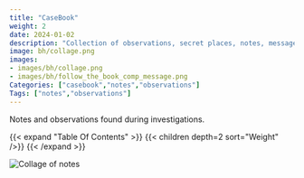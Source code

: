 ```yaml
---
title: "CaseBook"
weight: 2
date: 2024-01-02
description: "Collection of observations, secret places, notes, messages, clues, and hints found in Brookhaven RP solving secrets and mysteries."
image: bh/collage.png
images: 
- images/bh/collage.png
- images/bh/follow_the_book_comp_message.png
Categories: ["casebook","notes","observations"]
Tags: ["notes","observations"]
--- 
```


<!-- https://docdock.netlify.app/shortcodes/children/ -->


Notes and observations found during investigations.

{{< expand "Table Of Contents" >}} 
{{< children depth=2 sort="Weight" />}}
{{< /expand >}}

![Collage of notes](/images/bh/collage.png)
